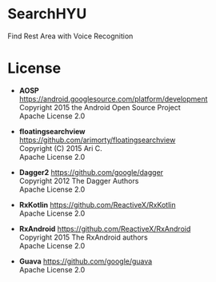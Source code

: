# SearchHYU
Find Rest Area with Voice Recognition

# License
* **AOSP**  
  https://android.googlesource.com/platform/development  
  Copyright 2015 the Android Open Source Project  
  Apache License 2.0
  
* **floatingsearchview**  
  https://github.com/arimorty/floatingsearchview  
  Copyright (C) 2015 Ari C.  
  Apache License 2.0
  
* **Dagger2**
  https://github.com/google/dagger  
  Copyright 2012 The Dagger Authors  
  Apache License 2.0  

* **RxKotlin**
  https://github.com/ReactiveX/RxKotlin  
  Apache License 2.0  
  
* **RxAndroid**
  https://github.com/ReactiveX/RxAndroid  
  Copyright 2015 The RxAndroid authors  
  Apache License 2.0  
  
* **Guava**
  https://github.com/google/guava  
  Apache License 2.0  
